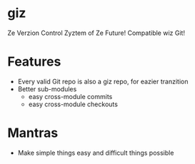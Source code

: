 # giz
Ze Verzion Control Zyztem of Ze Future!
Compatible wiz Git!

Features
=====
  * Every valid Git repo is also a giz repo, for eazier tranzition
  * Better sub-modules
    * easy cross-module commits
    * easy cross-module checkouts
    
Mantras
=====
  * Make simple things easy and difficult things possible
    
